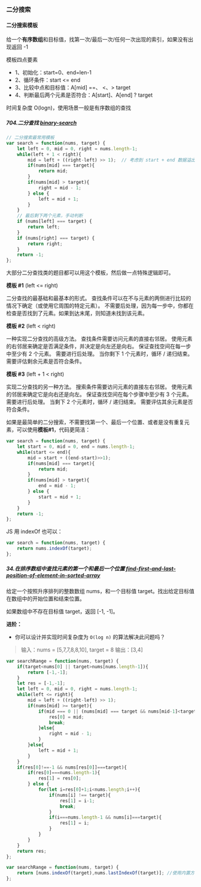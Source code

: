 ### 二分搜索

#### 二分搜索模板

给一个**有序数组**和目标值，找第一次/最后一次/任何一次出现的索引，如果没有出现返回 -1

模板四点要素

- 1、初始化：start=0、end=len-1
- 2、循环条件：start <= end
- 3、比较中点和目标值：A[mid] ==、 <、> target
- 4、判断最后两个元素是否符合：A[start]、A[end] ? target

时间复杂度 O(logn)，使用场景一般是有序数组的查找

##### 704.二分查找 [binary-search](https://leetcode-cn.com/problems/binary-search/)

```js
// 二分搜索最常用模板
var search = function(nums, target) {
    let left = 0, mid = 0, right = nums.length-1;
    while(left + 1 < right){
        mid = left + ((right-left) >> 1);  // 考虑到 start + end 数据溢出的情况
        if(nums[mid] === target){
            return mid;
        }
        if(nums[mid] > target){
            right = mid - 1;
        } else {
            left = mid + 1;
        }
    }
 	// 最后剩下两个元素，手动判断
    if (nums[left] === target) {
        return left;
    }
    if (nums[right] === target) {
        return right;
    }
    return -1;
};
```

大部分二分查找类的题目都可以用这个模板，然后做一点特殊逻辑即可。

**模板 #1** (left <= right)

二分查找的最基础和最基本的形式。
查找条件可以在不与元素的两侧进行比较的情况下确定（或使用它周围的特定元素）。
不需要后处理，因为每一步中，你都在检查是否找到了元素。如果到达末尾，则知道未找到该元素。

**模板 #2** (left < right)

一种实现二分查找的高级方法。
查找条件需要访问元素的直接右邻居。
使用元素的右邻居来确定是否满足条件，并决定是向左还是向右。
保证查找空间在每一步中至少有 2 个元素。
需要进行后处理。 当你剩下 1 个元素时，循环 / 递归结束。 需要评估剩余元素是否符合条件。

**模板 #3** (left + 1 < right)

实现二分查找的另一种方法。
搜索条件需要访问元素的直接左右邻居。
使用元素的邻居来确定它是向右还是向左。
保证查找空间在每个步骤中至少有 3 个元素。
需要进行后处理。 当剩下 2 个元素时，循环 / 递归结束。 需要评估其余元素是否符合条件。

如果是最简单的二分搜索，不需要找第一个、最后一个位置、或者是没有重复元素，可以使用**模板#1**，代码更简洁：

```js
var search = function(nums, target) {
    let start = 0, mid = 0, end = nums.length-1;
    while(start <= end){
        mid = start + ((end-start)>>1);
        if(nums[mid] === target){
            return mid;
        }
        if(nums[mid] > target){
            end = mid - 1;
        } else {
            start = mid + 1;
        }
    }
    return -1;
};
```

JS 用 indexOf 也可以：

```js
var search = function(nums, target) {
    return nums.indexOf(target);
};
```

##### 34.在排序数组中查找元素的第一个和最后一个位置 [find-first-and-last-position-of-element-in-sorted-array](https://leetcode-cn.com/problems/find-first-and-last-position-of-element-in-sorted-array/)

给定一个按照升序排列的整数数组 nums，和一个目标值 target。找出给定目标值在数组中的开始位置和结束位置。

如果数组中不存在目标值 target，返回 [-1, -1]。

**进阶：**

- 你可以设计并实现时间复杂度为 `O(log n)` 的算法解决此问题吗？

> 输入：nums = [5,7,7,8,8,10], target = 8
> 输出：[3,4]

```js
var searchRange = function(nums, target) {
    if(target<nums[0] || target>nums[nums.length-1]){
        return [-1,-1];
    }
    let res = [-1,-1];
    let left = 0, mid = 0, right = nums.length-1;
    while(left <= right){
        mid = left + ((right-left) >> 1);
        if(nums[mid] >= target){
            if(mid === 0 || (nums[mid] === target && nums[mid-1]<target)){
                res[0] = mid;
                break;
            }else{
                right = mid - 1;
            }
        }else{
            left = mid + 1;
        }
    }
    if(res[0]!==-1 && nums[res[0]]===target){
        if(res[0]===nums.length-1){
            res[1] = res[0];
        } else {
            for(let i=res[0]+1;i<nums.length;i++){
                if(nums[i] !== target){
                    res[1] = i-1;
                    break;
                }
                if(i===nums.length-1 && nums[i]===target){
                    res[1] = i;
                }
            }
        }
    }
    return res;
};
```

```js
var searchRange = function(nums, target) {
    return [nums.indexOf(target),nums.lastIndexOf(target)]; //使用内置方法，运行更快
};
```

